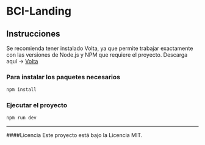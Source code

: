 # BCI-Landing

## Instrucciones

Se recomienda tener instalado Volta, ya que permite trabajar exactamente con las versiones de Node.js y NPM que requiere el proyecto. Descarga aquí -> [Volta](https://docs.volta.sh/guide/)

### Para instalar los paquetes necesarios

```sh
npm install
```

### Ejecutar el proyecto

```sh
npm run dev
```

<hr/>

####Licencia
Este proyecto está bajo la Licencia MIT.
